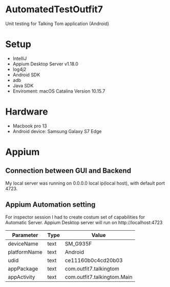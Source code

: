 # AutomatedTestOutfit7
Unit testing for Talking Tom application (Android)

# Setup
- IntelliJ
- Appium Desktop Server v1.18.0
- log4j2
- Android SDK
- adb
- Java SDK
- Enviroment: macOS Catalina Version 10.15.7


# Hardware
- Macbook pro 13
- Android device: Samsung Galaxy S7 Edge

# Appium 
## Connection between GUI and Backend 
My local server was running on 0.0.0.0 local ip(local host), with default port 4723. 
## Appium Automation setting 
For inspector session I had to create costum set of capabilities for Automatic Server. 
Appium Desktop server will run on http://localhost:4723

Parameter    | Type | Value
------------ | ---- | -------
deviceName   | text | SM_G935F
platformName | text | Android
udid         | text | ce11160b0c4cd20b03
appPackage   | text | com.outfit7.talkingtom
appActivity  | text | com.outfit7.talkingtom.Main

